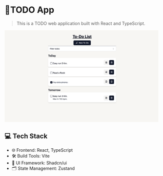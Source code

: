 # 📝TODO App
> This is a TODO web application built with React and TypeScript.

<img src="screenshots/screenshot-todo-app.png" width="750px" />

## 💻 Tech Stack
- 🌐 Frontend: React, TypeScript
- 🛠️ Build Tools: Vite
- 💅 UI Framework: Shadcn/ui
- 🗂️ State Management: Zustand